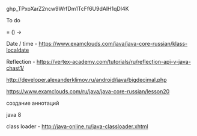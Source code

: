 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

To do

= () ->

Date / time - https://www.examclouds.com/java/java-core-russian/klass-localdate

Reflection - https://vertex-academy.com/tutorials/ru/reflection-api-v-java-chast1/


http://developer.alexanderklimov.ru/android/java/bigdecimal.php

https://www.examclouds.com/ru/java/java-core-russian/lesson20

создание  аннотаций

java 8 

class loader - http://java-online.ru/java-classloader.xhtml